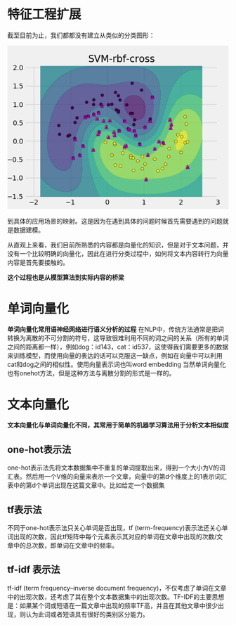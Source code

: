 # 特征工程扩展
截至目前为止，我们都都没有建立从类似的分类图形：

![](../image/svm-rbf.png)

到具体的应用场景的映射。这是因为在遇到具体的问题时候首先需要遇到的问题就是数据建模。

从直观上来看，我们目前所熟悉的内容都是向量化的知识，但是对于文本问题，并没有一个比较明确的向量化，因此在进行分类过程中，如何将文本内容转行为向量内容是首先要接触的。

**这个过程也是从模型算法到实际内容的桥梁**

# 单词向量化
**单词向量化常用语神经网络进行语义分析的过程**
在NLP中，传统方法通常是把词转换为离散的不可分割的符号，这导致很难利用不同的词之间的关系（所有的单词之间的距离都一样），例如dog：id143，cat：id537，这使得我们需要更多的数据来训练模型，而使用向量的表达的话可以克服这一缺点，例如在向量中可以利用cat和dog之间的相似性。使用向量表示词也叫word embedding
当然单词向量化也有onehot方法，但是这种方法与离散分割的形式是一样的。



# 文本向量化
**文本向量化与单词向量化不同，其常用于简单的机器学习算法用于分析文本相似度**
## one-hot表示法
one-hot表示法先将文本数据集中不重复的单词提取出来，得到一个大小为V的词汇表。然后用一个V维的向量来表示一个文章，向量中的第d个维度上的1表示词汇表中的第d个单词出现在这篇文章中。比如给定一个数据集 

## tf表示法
不同于one-hot表示法只关心单词是否出现，tf (term-frequency)表示法还关心单词出现的次数，因此tf矩阵中每个元素表示其对应的单词在文章中出现的次数/文章中的总次数，即单词在文章中的频率。

## tf-idf 表示法
tf-idf (term frequency–inverse document frequency)，不仅考虑了单词在文章中的出现次数，还考虑了其在整个文本数据集中的出现次数。TF-IDF的主要思想是：如果某个词或短语在一篇文章中出现的频率TF高，并且在其他文章中很少出现，则认为此词或者短语具有很好的类别区分能力。

